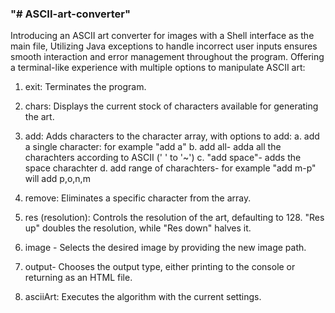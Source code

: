 ### "# ASCII-art-converter" ### 

Introducing an ASCII art converter for images with a Shell interface as the main file,
Utilizing Java exceptions to handle incorrect user inputs ensures smooth interaction and error management throughout the program.
Offering a terminal-like experience with multiple options to manipulate ASCII art:

1. exit: Terminates the program.
2. chars: Displays the current stock of characters available for generating the art.
3. add: Adds characters to the character array, with options to add:
	a. add a single character: for example "add a"
	b. add all- adda all the charachters according to ASCII (' ' to '~')
	c. "add space"- adds the space charachter
	d. add range of charachters- for example "add m-p" will add p,o,n,m

4. remove: Eliminates a specific character from the array.
5. res (resolution): Controls the resolution of the art, defaulting to 128. "Res up" doubles the resolution, while "Res down" halves it.
6. image - Selects the desired image by providing the new image path.
7. output- Chooses the output type, either printing to the console or returning as an HTML file.
8. asciiArt: Executes the algorithm with the current settings.



